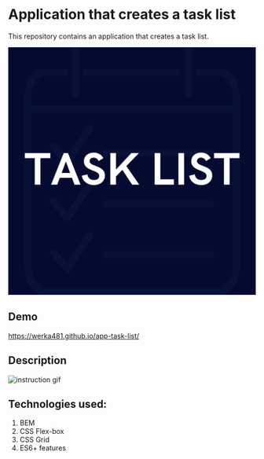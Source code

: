 # Application that creates a task list
This repository contains an application that creates a task list.

![share](images/share.png)
## Demo
https://werka481.github.io/app-task-list/
## Description


![instruction gif]()
## Technologies used:
1. BEM
2. CSS Flex-box
4. CSS Grid
3. ES6+ features
